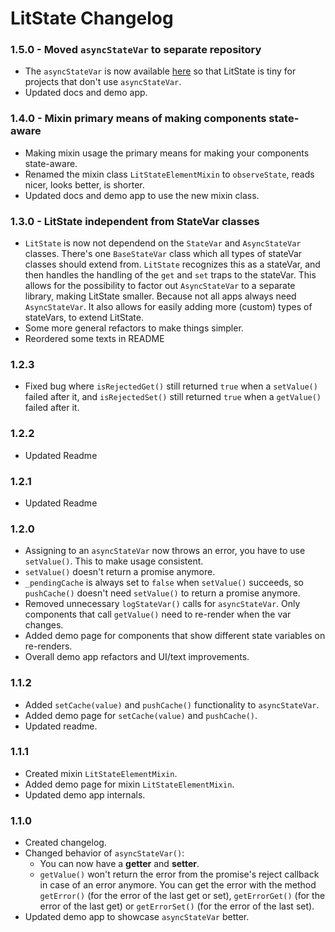 # LitState Changelog


### 1.5.0 - Moved `asyncStateVar` to separate repository

- The `asyncStateVar` is now available [here](https://github.com/gitaarik/lit-state-async-state-var)
  so that LitState is tiny for projects that don't use `asyncStateVar`.
- Updated docs and demo app.


### 1.4.0 - Mixin primary means of making components state-aware

- Making mixin usage the primary means for making your components state-aware.
- Renamed the mixin class `LitStateElementMixin` to `observeState`, reads
  nicer, looks better, is shorter.
- Updated docs and demo app to use the new mixin class.


### 1.3.0 - LitState independent from StateVar classes

- `LitState` is now not dependend on the `StateVar` and `AsyncStateVar`
  classes. There's one `BaseStateVar` class which all types of stateVar classes
  should extend from. `LitState` recognizes this as a stateVar, and then
  handles the handling of the `get` and `set` traps to the stateVar. This
  allows for the possibility to factor out `AsyncStateVar` to a separate
  library, making LitState smaller. Because not all apps always need
  `AsyncStateVar`. It also allows for easily adding more (custom) types of
  stateVars, to extend LitState.
- Some more general refactors to make things simpler.
- Reordered some texts in README


### 1.2.3

- Fixed bug where `isRejectedGet()` still returned `true` when a `setValue()`
  failed after it, and `isRejectedSet()` still returned `true` when a
  `getValue()` failed after it.


### 1.2.2

- Updated Readme


### 1.2.1

- Updated Readme


### 1.2.0

- Assigning to an `asyncStateVar` now throws an error, you have to use
  `setValue()`. This to make usage consistent.
- `setValue()` doesn't return a promise anymore.
- `_pendingCache` is always set to `false` when `setValue()` succeeds, so
  `pushCache()` doesn't need `setValue()` to return a promise anymore.
- Removed unnecessary `logStateVar()` calls for `asyncStateVar`. Only
  components that call `getValue()` need to re-render when the var changes.
- Added demo page for components that show different state variables on
  re-renders.
- Overall demo app refactors and UI/text improvements.


### 1.1.2

- Added `setCache(value)` and `pushCache()` functionality to `asyncStateVar`.
- Added demo page for `setCache(value)` and `pushCache()`.
- Updated readme.


### 1.1.1

- Created mixin `LitStateElementMixin`.
- Added demo page for mixin `LitStateElementMixin`.
- Updated demo app internals.


### 1.1.0

- Created changelog.
- Changed behavior of `asyncStateVar()`:
    - You can now have a **getter** and **setter**.
    - `getValue()` won't return the error from the promise's reject callback in
      case of an error anymore. You can get the error with the method
      `getError()` (for the error of the last get or set), `getErrorGet()` (for
      the error of the last get) or `getErrorSet()` (for the error of the last
      set).
- Updated demo app to showcase `asyncStateVar` better.
